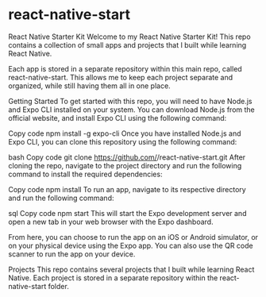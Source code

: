 # react-native-start
React Native Starter Kit
Welcome to my React Native Starter Kit! This repo contains a collection of small apps and projects that I built while learning React Native.

Each app is stored in a separate repository within this main repo, called react-native-start. This allows me to keep each project separate and organized, while still having them all in one place.

Getting Started
To get started with this repo, you will need to have Node.js and Expo CLI installed on your system. You can download Node.js from the official website, and install Expo CLI using the following command:

Copy code
npm install -g expo-cli
Once you have installed Node.js and Expo CLI, you can clone this repository using the following command:

bash
Copy code
git clone https://github.com/<username>/react-native-start.git
After cloning the repo, navigate to the project directory and run the following command to install the required dependencies:

Copy code
npm install
To run an app, navigate to its respective directory and run the following command:

sql
Copy code
npm start
This will start the Expo development server and open a new tab in your web browser with the Expo dashboard.

From here, you can choose to run the app on an iOS or Android simulator, or on your physical device using the Expo app. You can also use the QR code scanner to run the app on your device.

Projects
This repo contains several projects that I built while learning React Native. Each project is stored in a separate repository within the react-native-start folder.

